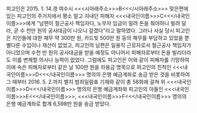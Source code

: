 피고인은 2015. 1. 14.경 여수시 <<<시아래주소>>>B<<</시아래주소>>> 맞은편에 있는 피고인의 주거지에서 평소 알고 지내던 피해자 <<<내국인이름>>>C<<</내국인이름>>>에게 "남편이 철근공사 책임자다, 노무자 임금이 밀려 돈을 줘야하니 빌려 달라, 곧 수 천만 원의 공사대금이 나오니 갚겠다"라고 말하였다.
그러나 사실 당시 피고인은 지인들에 대한 채무 약 300만 원, 카드빚 500만 원 등의 채무를 부담하고 있었을 뿐 별다른 수입이나 재산이 없었고, 피고인의 남편은 일용직 근로자로서 철근공사 책임자가 아니었으며 수천 만 원의 공사대금을 받을 예정도 아니어서 피해자로부터 돈을 빌리더라도 이를 변제할 의사나 능력이 없었다.
그럼에도 피고인은 이와 같이 피해자를 기망하여 이에 속은 피해자로부터 같은 날 100만 원을 차용금 명목으로 피고인의 친척인 <<<내국인이름>>>D<<</내국인이름>>> 명의의 은행 예금계좌로 송금 받은 것을 비롯하여 그 때부터 2016. 5. 2.까지 별지 범죄일람표 기재와 같이 총 58회에 걸쳐 위 <<<내국인이름>>>D<<</내국인이름>>> 명의의 은행 예금계좌와 피고인의 아들인 <<<내국인이름>>>E<<</내국인이름>>>, <<<내국인이름>>>F<<</내국인이름>>> 명의의 은행 예금계좌로 합계 6,598만 원을 송금 받았다.